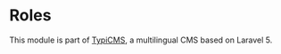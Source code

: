 # Roles

This module is part of [TypiCMS](https://github.com/webfactorybulgaria/Base), a multilingual CMS based on Laravel 5.

